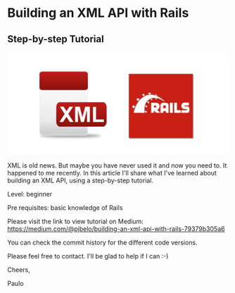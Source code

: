 # Building an XML API with Rails

## Step-by-step Tutorial

![intro image](/app/assets/images/xml-rails.jpg "Intro Image")

XML is old news. But maybe you have never used it and now you need to. It happened to me recently. In this article I'll share what I've learned about building an XML API, using a step-by-step tutorial.

Level: beginner

Pre requisites: basic knowledge of Rails

Please visit the link to view tutorial on Medium:
https://medium.com/@pjbelo/building-an-xml-api-with-rails-79379b305a6

You can check the commit history for the different code versions.

Please feel free to contact. I'll be glad to help if I can :-)

Cheers,

Paulo